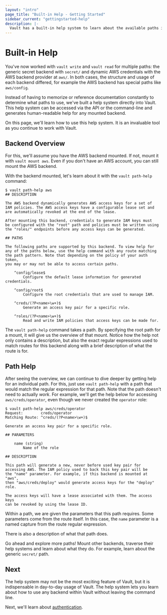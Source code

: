 ```yaml
---
layout: "intro"
page_title: "Built-in Help - Getting Started"
sidebar_current: "gettingstarted-help"
description: |-
  Vault has a built-in help system to learn about the available paths in Vault and how to use them.
---
```


# Built-in Help

You've now worked with `vault write` and `vault read` for multiple
paths: the generic secret backend with `secret/` and dynamic AWS
credentials with the AWS backend provider at `aws/`. In both cases, the
structure and usage of each backend differed, for example the AWS
backend has special paths like `aws/config`.

Instead of having to memorize or reference documentation constantly
to determine what paths to use, we've built a help system directly into
Vault. This help system can be accessed via the API or the command-line and
generates human-readable help for any mounted backend.

On this page, we'll learn how to use this help system. It is an invaluable
tool as you continue to work with Vault.

## Backend Overview

For this, we'll assume you have the AWS backend mounted. If not, mount
it with `vault mount aws`. Even if you don't have an AWS account, you
can still mount the AWS backend.

With the backend mounted, let's learn about it with the `vault
path-help` command:

```
$ vault path-help aws
## DESCRIPTION

The AWS backend dynamically generates AWS access keys for a set of
IAM policies. The AWS access keys have a configurable lease set and
are automatically revoked at the end of the lease.

After mounting this backend, credentials to generate IAM keys must
be configured with the "root" path and policies must be written using
the "roles/" endpoints before any access keys can be generated.

## PATHS

The following paths are supported by this backend. To view help for
any of the paths below, use the help command with any route matching
the path pattern. Note that depending on the policy of your auth token,
you may or may not be able to access certain paths.

    ^config/lease$
        Configure the default lease information for generated credentials.

    ^config/root$
        Configure the root credentials that are used to manage IAM.

    ^creds/(?P<name>\w+)$
        Generate an access key pair for a specific role.

    ^roles/(?P<name>\w+)$
        Read and write IAM policies that access keys can be made for.
```

The `vault path-help` command takes a path. By specifying the root path for
a mount, it will give us the overview of that mount. Notice how the help
not only contains a description, but also the exact regular expressions
used to match routes for this backend along with a brief description
of what the route is for.

## Path Help

After seeing the overview, we can continue to dive deeper by getting
help for an individual path. For this, just use `vault path-help` with a path
that would match the regular expression for that path. Note that the path
doesn't need to actually _work_. For example, we'll get the help below
for accessing `aws/creds/operator`, even though we never created the `operator`
role:

```
$ vault path-help aws/creds/operator
Request:        creds/operator
Matching Route: ^creds/(?P<name>\w+)$

Generate an access key pair for a specific role.

## PARAMETERS

    name (string)
        Name of the role

## DESCRIPTION

This path will generate a new, never before used key pair for
accessing AWS. The IAM policy used to back this key pair will be
the "name" parameter. For example, if this backend is mounted at "aws",
then "aws/creds/deploy" would generate access keys for the "deploy" role.

The access keys will have a lease associated with them. The access keys
can be revoked by using the lease ID.
```

Within a path, we are given the parameters that this path requires.
Some parameters come from the route itself. In this case, the `name`
parameter is a named capture from the route regular expression.

There is also a description of what that path does.

Go ahead and explore more paths! Mount other backends, traverse their
help systems and learn about what they do. For example, learn about the
generic `secret/` path.

## Next

The help system may not be the most exciting feature of Vault, but it
is indispensable in day-to-day usage of Vault. The help system lets you
learn about how to use any backend within Vault without leaving the command
line.

Next, we'll learn about
[authentication](/intro/getting-started/authentication.html).
